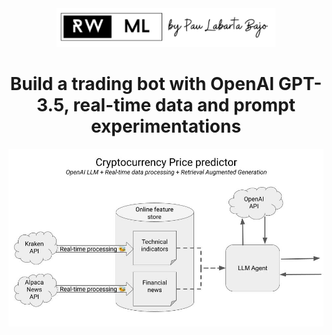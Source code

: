 <div align="center">
    <a href='https://www.realworldml.xyz/'><img src='./images/logo_realworldml.png' width='350'></a>
    <h1>Build a trading bot with OpenAI GPT-3.5, real-time data and prompt experimentations</h1>
    <img src="images/diagram.jpg" width='650' />
</div>

<br>




